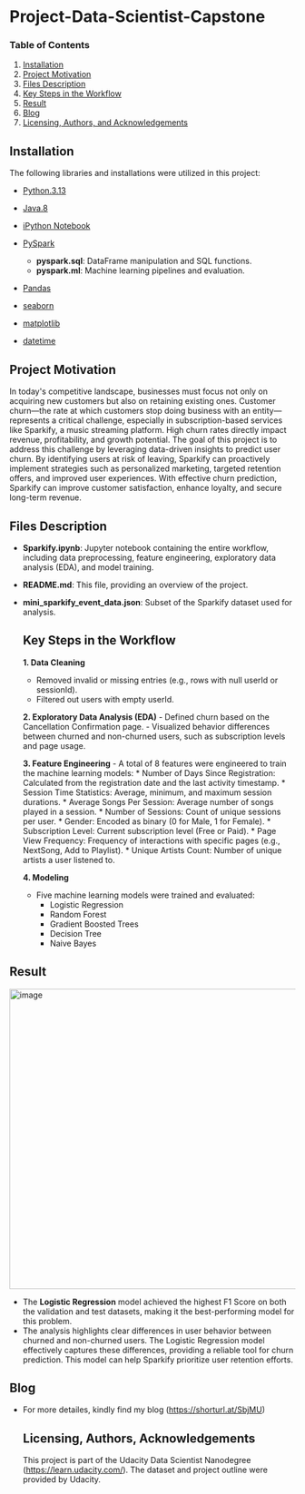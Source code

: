 # Project-Data-Scientist-Capstone

### Table of Contents
1. [Installation](#installation)
2. [Project Motivation](#motivation)
3. [Files Description](#files)
4. [Key Steps in the Workflow](#Workflow)
5. [Result](#Result)
6. [Blog](#Blog)
7. [Licensing, Authors, and Acknowledgements](#licensing)

## Installation <a name="installation"></a>
The following libraries and installations were utilized in this project:
- [Python.3.13](https://www.python.org/downloads/)
- [Java.8](https://www.oracle.com/java/technologies/downloads/#java8-windows)
- [iPython Notebook](https://ipython.org/notebook.html)
- [PySpark](https://pypi.org/project/pyspark/)

   * **pyspark.sql**: DataFrame manipulation and SQL functions.
   * **pyspark.ml**: Machine learning pipelines and evaluation.

- [Pandas](http://pandas.pydata.org/)
- [seaborn](https://seaborn.pydata.org/)
- [ matplotlib](http://matplotlib.org/)
- [datetime](https://pypi.org/project/python-dateutil/)

## Project Motivation<a name="motivation"></a>
In today's competitive landscape, businesses must focus not only on acquiring new customers but also on retaining existing ones. Customer churn—the rate at which customers stop doing business with an entity—represents a critical challenge, especially in subscription-based services like Sparkify, a music streaming platform. High churn rates directly impact revenue, profitability, and growth potential.
The goal of this project is to address this challenge by leveraging data-driven insights to predict user churn. By identifying users at risk of leaving, Sparkify can proactively implement strategies such as personalized marketing, targeted retention offers, and improved user experiences. With effective churn prediction, Sparkify can improve customer satisfaction, enhance loyalty, and secure long-term revenue.

## Files Description<a name="files"></a>
- **Sparkify.ipynb**: Jupyter notebook containing the entire workflow, including data preprocessing, feature engineering, exploratory data analysis (EDA), and model training.
- **README.md**: This file, providing an overview of the project.
- **mini_sparkify_event_data.json**: Subset of the Sparkify dataset used for analysis.

  ## Key Steps in the Workflow<a name="Workflow"></a>
  **1. Data Cleaning**
     - Removed invalid or missing entries (e.g., rows with null userId or sessionId).
     - Filtered out users with empty userId.

  **2. Exploratory Data Analysis (EDA)**
      - Defined churn based on the Cancellation Confirmation page.
      - Visualized behavior differences between churned and non-churned users, such as subscription levels and page usage.

  **3. Feature Engineering**
      - A total of 8 features were engineered to train the machine learning models:
         * Number of Days Since Registration: Calculated from the registration date and the last activity timestamp.
         * Session Time Statistics: Average, minimum, and maximum session durations.
         * Average Songs Per Session: Average number of songs played in a session.
         * Number of Sessions: Count of unique sessions per user.
         * Gender: Encoded as binary (0 for Male, 1 for Female).
         * Subscription Level: Current subscription level (Free or Paid).
         * Page View Frequency: Frequency of interactions with specific pages (e.g., NextSong, Add to Playlist).
         * Unique Artists Count: Number of unique artists a user listened to.

   **4. Modeling**
    - Five machine learning models were trained and evaluated:
      * Logistic Regression
      * Random Forest
      * Gradient Boosted Trees
      * Decision Tree
      * Naive Bayes

## Result 

<img width="529" alt="image" src="https://github.com/user-attachments/assets/6c511d6c-823a-43d4-bafb-15e9c6ca3746" />


- The **Logistic Regression** model achieved the highest F1 Score on both the validation and test datasets, making it the best-performing model for this problem.
- The analysis highlights clear differences in user behavior between churned and non-churned users. The Logistic Regression model effectively captures these differences, providing a reliable tool for churn prediction. This model can help Sparkify prioritize user retention efforts.

## Blog 
- For more detailes, kindly find my blog
  (https://shorturl.at/SbjMU)

  ## Licensing, Authors, Acknowledgements<a name="licensing"></a>
  This project is part of the Udacity Data Scientist Nanodegree (https://learn.udacity.com/). The dataset and project outline were provided by Udacity.
